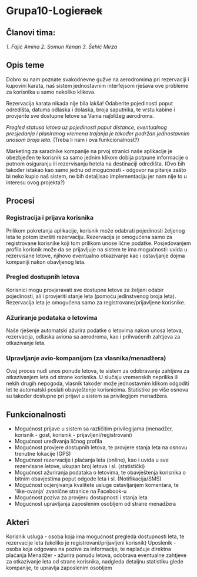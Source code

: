 # **Grupa10-Logi~~crack~~**

## Članovi tima:
*1. Fajić Amina
2. Somun Kenan
3. Šehić Mirza*

## Opis teme
Dobro su nam poznate svakodnevne gužve na aerodromima pri rezervaciji i kupovini karata, naš sistem jednostavnim interfejsom rješava ove probleme za korisnika u samo nekoliko klikova.

Rezervacija karata nikada nije bila lakša! Odaberite pojedinosti poput odredišta, datuma odlaska i dolaska, broja saputnika, te vrstu kabine i provjerite sve dostupne letove sa Vama najbližeg aerodroma.

_Pregled statusa letova uz pojedinosti poput distance, eventualnog presjedanja i planiranog vremena trajanja je također podržan jednostavnim unosom broja leta._ (Treba li nam i ova funkcionalnost?)

Marketing za saradnike kompanije na prvoj stranici naše aplikacije je obezbjeđen te korisnik sa samo jednim klikom dobija potpune informacije o putnom osiguranju ili rezervisanju hotela na destinaciji odredišta. (Ovo bih također istakao kao samo jednu od mogućnosti - odgovor na pitanje zašto bi neko kupio naš sistem, ne bih detaljisao implementaciju jer nam nije to u interesu ovog projekta?)

## Procesi
### Registracija i prijava korisnika
Prilikom pokretanja aplikacije, korisnik može odabrati pojedinosti željenog leta te potom izvršiti rezervaciju. Rezervacija je omogućena samo za registrovane korisnike koji tom prilikom unose lične podatke. Posjedovanjem profila korisnik može da se prijavljuje na sistem te ima mogućnosti: uvida u rezervisane letove, njihovo eventualno otkazivanje kao i ostavljanje dojma kompaniji nakon obavljenog leta.

### Pregled dostupnih letova
Korisnici mogu provjeravati sve dostupne letove za željeni odabir pojedinosti, ali i provjeriti stanje leta (pomoću jedinstvenog broja leta). Rezervacija leta je omogućena samo za registrovane/prijavljene korisnike.

### Ažuriranje podataka o letovima
Naše rješenje automatski ažurira podatke o letovima nakon unosa letova, rezervacija, odlaska aviona sa aerodroma, kao i prihvaćenih zahtjeva za otkazivanje leta.

### Upravljanje avio-kompanijom (za vlasnika/menadžera)
Ovaj proces nudi unos ponude letova, te sistem za odobravanje zahtjeva za otkazivanjem leta od strane korisnika. U slučaju vremenskih neprilika ili nekih drugih nepogoda, vlasnik također može jednostavnim klikom odgoditi let te automatski poslati obavještenje korisnicima.
Statistike po više osnova su također dostupne pri prijavi u sistem sa privilegijom menadžera.

## Funkcionalnosti
- Mogućnost prijave u sistem sa različitim privilegijama (menadžer, korisnik - gost, korisnik - prijavljeni/registrovani)
- Mogućnost uređivanja ličnog profila 
- Mogućnost provjere dostupnih letova, te provjere stanja leta na osnovu trenutne lokacije (GPS)
- Mogućnost rezervacije i plaćanja leta (online), kao i uvida u sve rezervisane letove, ukupan broj letova i sl. (statistički)
- Mogućnost ažuriranja podataka o letovima, te obavještenja korisnika o bitnim obavjestima poput odgode leta i sl. (Notifikacija/SMS)
- Mogućnost ocjenjivanja kvalitete usluge ostavljanjem komentara, te 'like-ovanja' zvanične stranice na Facebook-u
- Mogućnost poziva za provjeru dostupnosti i stanja leta 
- Mogućnost upravljanja zaposlenim osobljem od strane menadžera

## Akteri
Korisnik usluga - osoba koja ima mogućnost pregleda dostupnosti leta, te rezervacije leta (ukoliko je registrovani/prijavljeni korisnik)
Uposlenik - osoba koja odgovara na pozive za informacije, te naplaćuje direktna plaćanja 
Menadžer - ažurira ponudu letova, odobrava eventualne zahtjeve za otkazivanje leta od strane korisnika, nadgleda detaljnu statistiku glede kompanije, te upravlja zaposlenim osobljem













